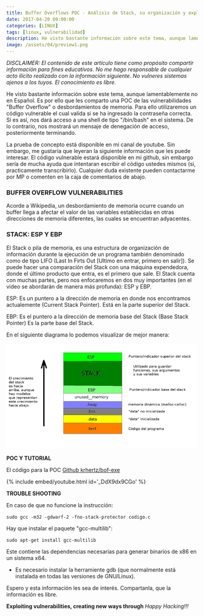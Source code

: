 ```yaml
---
title: Buffer Overflows POC - Análisis de Stack, su organización y explotación
date: 2017-04-20 09:00:00 
categories: [LINUX]
tags: [linux, vulnerabilidad]
description: He visto bastante información sobre este tema, aunque lamentablemente no en Español. Es por ello que les comparto una POC de las vulnerabilidades "Buffer Overflow" o desbordamientos de memoria.
image: /assets/04/preview1.png
---
```


_DISCLAIMER: El contenido de este artículo tiene como propósito compartir información para fines educativos. No me hago responsable de cualquier acto ilícito realizado con la información siguiente. No vulneres sistemas ajenos a los tuyos. El conocimiento es libre._

He visto bastante información sobre este tema, aunque lamentablemente no en Español. Es por ello que les comparto una POC de las vulnerabilidades "Buffer Overflow" o desbordamientos de memoria. Para ello utilizaremos un código vulnerable el cual valida si se ha ingresado la contraseña correcta. Si es así, nos dará acceso a una shell de tipo "/bin/bash" en el sistema. De lo contrario, nos mostrará un mensaje de denegación de acceso, posteriormente terminando.

La prueba de concepto está disponible en mi canal de youtube. Sin embargo, me gustaría que leyeran la siguiente información que les puede interesar. El código vulnerable estará disponible en mi github, sin embargo sería de mucha ayuda que intentaran escribir el código ustedes mismos (si, practicamente transcribirlo). Cualquier duda existente pueden contactarme por MP o comenten en la caja de comentarios de abajo.

### BUFFER OVERFLOW VULNERABILITIES

Acorde a Wikipedia, un desbordamiento de memoria ocurre cuando un buffer llega a afectar el valor de las variables establecidas en otras direcciones de memoria diferentes, las cuales se encuentran adyacentes.

### STACK: ESP Y EBP

El Stack o pila de memoria, es una estructura de organización de información durante la ejecución de un programa también denominado como de tipo LIFO (Last In Firts Out [Ultimo en entrar, primero en salir]). Se puede hacer una comparación del Stack con una máquina expendedora, donde el último producto que entra, es el primero que sale. El Stack cuenta con muchas partes, pero nos enfocaremos en dos muy importantes (en el video se abordarán de manera más profunda): ESP y EBP.

ESP: Es un puntero a la dirección de memoria en donde nos encontramos actualemente (Current Stack Pointer). Está en la parte superior del Stack.

EBP: Es el puntero a la dirección de memoria base del Stack (Base Stack Pointer) Es la parte base del Stack.

En el siguiente diagrama lo podemos visualizar de mejor manera:

![BUFFER OVERFLOW](/assets/04/004-1.png) 

**POC Y TUTORIAL**

El código para la POC [Github krhertz/bof-exe](https://github.com/krhertz/bof-exe)

{% include embed/youtube.html id='_DdX9dx9CGo' %}

**TROUBLE SHOOTING**

En caso de que no funcione la instrucción:

    sudo gcc -m32 -gdwarf-2 -fno-stack-protector codigo.c

Hay que instalar el paquete "gcc-multilib": 

    sudo apt-get install gcc-multilib

Este contiene las dependencias necesarias para generar binarios de x86 en un sistema x64.

* Es necesario instalar la herramiente gdb (que normalmente está instalada en todas las versiones de GNU/Linux).

Espero y esta información les sea de interés. Compartanla, que la información es libre.


__Exploiting vulnerabilities, creating new ways through__ _Happy Hacking!!!_

